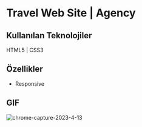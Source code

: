 
# Travel Web Site | Agency 


## Kullanılan Teknolojiler

HTML5 | CSS3 




  
## Özellikler

- Responsive






  
## GIF
![chrome-capture-2023-4-13](https://github.com/Halismelih1/Travel-Agency/assets/125564176/34aac236-4eea-4541-bcd8-80682c291313)

